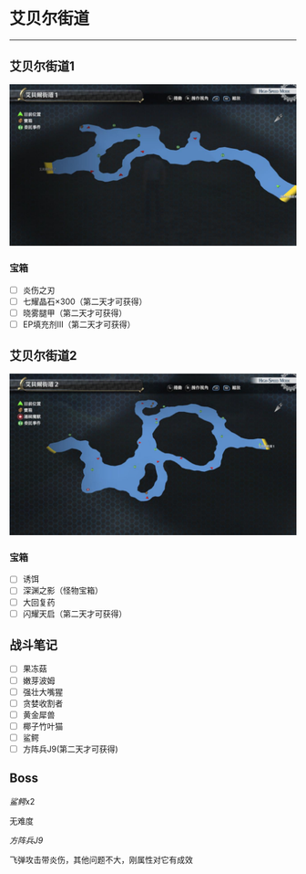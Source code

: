 # 艾贝尔街道

---

## 艾贝尔街道1

![艾贝尔街道1](../images/map_艾贝尔街道1.jpg)

### 宝箱

- [ ]  炎伤之刃
- [ ]  七耀晶石×300（第二天才可获得）
- [ ]  晓雾腿甲（第二天才可获得）
- [ ]  EP填充剂III（第二天才可获得）

## 艾贝尔街道2

![艾贝尔街道2](../images/map_艾贝尔街道2.jpg)

### 宝箱

- [ ]  诱饵
- [ ]  深渊之影（怪物宝箱）
- [ ]  大回复药
- [ ]  闪耀天启（第二天才可获得）

## 战斗笔记

- [ ]  果冻菇
- [ ]  嫩芽波姆
- [ ]  强壮大嘴猩
- [ ]  贪婪收割者
- [ ]  黄金犀兽
- [ ]  椰子竹叶猫
- [ ]  鲨鳄
- [ ]  方阵兵J9(第二天才可获得)

## Boss

*鲨鳄*x2

无难度

*方阵兵J9*

飞弹攻击带炎伤，其他问题不大，刚属性对它有成效